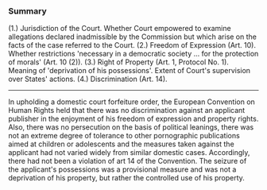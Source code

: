 ### Summary

(1.) Jurisdiction of the Court. Whether Court empowered to examine allegations declared inadmissible by the Commission but which arise on the facts of the case referred to the Court. (2.) Freedom of Expression (Art. 10). Whether restrictions 'necessary in a democratic society ... for the protection of morals' (Art. 10 (2)). (3.) Right of Property (Art. 1, Protocol No. 1). Meaning of 'deprivation of his possessions'. Extent of Court's supervision over States' actions. (4.) Discrimination (Art. 14).


---

In upholding a domestic court forfeiture order, the European Convention on Human Rights held that there was no discrimination against an applicant publisher in the enjoyment of his freedom of expression and property rights. Also, there was no persecution on the basis of political leanings, there was not an extreme degree of tolerance to other pornographic publications aimed at children or adolescents and the measures taken against the applicant had not varied widely from similar domestic cases. Accordingly, there had not been a violation of art 14 of the Convention. The seizure of the applicant's possessions was a provisional measure and was not a deprivation of his property, but rather the controlled use of his property.